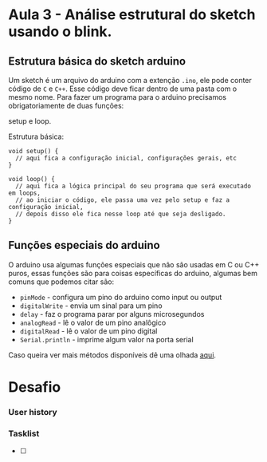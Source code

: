 # Aula 3 - Análise estrutural do sketch usando o blink.

## Estrutura básica do sketch arduino
Um sketch é um arquivo do arduino com a extenção `.ino`, ele pode conter código
de `C` e `C++`. Esse código deve ficar dentro de uma pasta com o mesmo nome.
Para fazer um programa para o arduino precisamos obrigatoriamente de duas funções:

setup e loop.

Estrutura básica:

  ```
  void setup() {
    // aqui fica a configuração inicial, configurações gerais, etc
  }

  void loop() {
    // aqui fica a lógica principal do seu programa que será executado em loops,
    // ao iniciar o código, ele passa uma vez pelo setup e faz a configuração inicial,
    // depois disso ele fica nesse loop até que seja desligado.
  }
  ```


## Funções especiais do arduino
O arduino usa algumas funções especiais que não são usadas em C ou C++ puros,
essas funções são para coisas específicas do arduino, algumas bem comuns que podemos citar são:

* `pinMode` - configura um pino do arduino como input ou output
* `digitalWrite` - envia um sinal para um pino
* `delay` - faz o programa parar por alguns microsegundos
* `analogRead` - lê o valor de um pino analôgico
* `digitalRead` - lê o valor de um pino digital
* `Serial.println` - imprime algum valor na porta serial

Caso queira ver mais métodos disponíveis dê uma olhada [aqui](https://www.arduino.cc/reference/pt/#functions).


# Desafio

### User history



### Tasklist

* [ ] 
